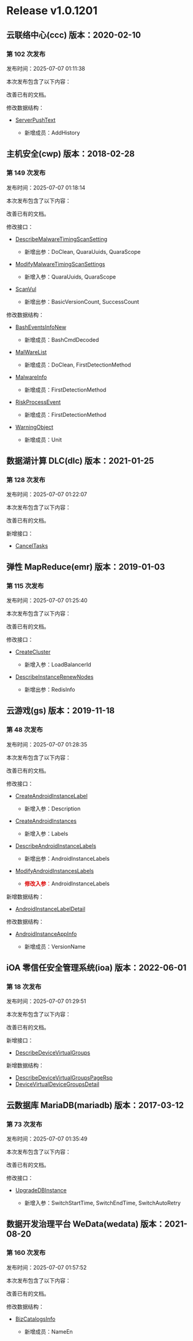# Release v1.0.1201

## 云联络中心(ccc) 版本：2020-02-10

### 第 102 次发布

发布时间：2025-07-07 01:11:38

本次发布包含了以下内容：

改善已有的文档。

修改数据结构：

* [ServerPushText](https://cloud.tencent.com/document/api/679/47715#ServerPushText)

	* 新增成员：AddHistory




## 主机安全(cwp) 版本：2018-02-28

### 第 149 次发布

发布时间：2025-07-07 01:18:14

本次发布包含了以下内容：

改善已有的文档。

修改接口：

* [DescribeMalwareTimingScanSetting](https://cloud.tencent.com/document/api/296/58240)

	* 新增出参：DoClean, QuaraUuids, QuaraScope

* [ModifyMalwareTimingScanSettings](https://cloud.tencent.com/document/api/296/52509)

	* 新增入参：QuaraUuids, QuaraScope

* [ScanVul](https://cloud.tencent.com/document/api/296/57375)

	* 新增出参：BasicVersionCount, SuccessCount


修改数据结构：

* [BashEventsInfoNew](https://cloud.tencent.com/document/api/296/19867#BashEventsInfoNew)

	* 新增成员：BashCmdDecoded

* [MalWareList](https://cloud.tencent.com/document/api/296/19867#MalWareList)

	* 新增成员：DoClean, FirstDetectionMethod

* [MalwareInfo](https://cloud.tencent.com/document/api/296/19867#MalwareInfo)

	* 新增成员：FirstDetectionMethod

* [RiskProcessEvent](https://cloud.tencent.com/document/api/296/19867#RiskProcessEvent)

	* 新增成员：FirstDetectionMethod

* [WarningObject](https://cloud.tencent.com/document/api/296/19867#WarningObject)

	* 新增成员：Unit




## 数据湖计算 DLC(dlc) 版本：2021-01-25

### 第 128 次发布

发布时间：2025-07-07 01:22:07

本次发布包含了以下内容：

改善已有的文档。

新增接口：

* [CancelTasks](https://cloud.tencent.com/document/api/1342/120822)



## 弹性 MapReduce(emr) 版本：2019-01-03

### 第 115 次发布

发布时间：2025-07-07 01:25:40

本次发布包含了以下内容：

改善已有的文档。

修改接口：

* [CreateCluster](https://cloud.tencent.com/document/api/589/83953)

	* 新增入参：LoadBalancerId

* [DescribeInstanceRenewNodes](https://cloud.tencent.com/document/api/589/53702)

	* 新增出参：RedisInfo




## 云游戏(gs) 版本：2019-11-18

### 第 48 次发布

发布时间：2025-07-07 01:28:35

本次发布包含了以下内容：

改善已有的文档。

修改接口：

* [CreateAndroidInstanceLabel](https://cloud.tencent.com/document/api/1162/117241)

	* 新增入参：Description

* [CreateAndroidInstances](https://cloud.tencent.com/document/api/1162/117265)

	* 新增入参：Labels

* [DescribeAndroidInstanceLabels](https://cloud.tencent.com/document/api/1162/117239)

	* 新增出参：AndroidInstanceLabels

* [ModifyAndroidInstancesLabels](https://cloud.tencent.com/document/api/1162/117238)

	* <font color="#dd0000">**修改入参**：</font>AndroidInstanceLabels


新增数据结构：

* [AndroidInstanceLabelDetail](https://cloud.tencent.com/document/api/1162/40743#AndroidInstanceLabelDetail)

修改数据结构：

* [AndroidInstanceAppInfo](https://cloud.tencent.com/document/api/1162/40743#AndroidInstanceAppInfo)

	* 新增成员：VersionName




## iOA 零信任安全管理系统(ioa) 版本：2022-06-01

### 第 18 次发布

发布时间：2025-07-07 01:29:51

本次发布包含了以下内容：

改善已有的文档。

新增接口：

* [DescribeDeviceVirtualGroups](https://cloud.tencent.com/document/api/1092/120823)

新增数据结构：

* [DescribeDeviceVirtualGroupsPageRsp](https://cloud.tencent.com/document/api/1092/102488#DescribeDeviceVirtualGroupsPageRsp)
* [DeviceVirtualDeviceGroupsDetail](https://cloud.tencent.com/document/api/1092/102488#DeviceVirtualDeviceGroupsDetail)



## 云数据库 MariaDB(mariadb) 版本：2017-03-12

### 第 73 次发布

发布时间：2025-07-07 01:35:49

本次发布包含了以下内容：

改善已有的文档。

修改接口：

* [UpgradeDBInstance](https://cloud.tencent.com/document/api/237/16189)

	* 新增入参：SwitchStartTime, SwitchEndTime, SwitchAutoRetry




## 数据开发治理平台 WeData(wedata) 版本：2021-08-20

### 第 160 次发布

发布时间：2025-07-07 01:57:52

本次发布包含了以下内容：

改善已有的文档。

修改数据结构：

* [BizCatalogsInfo](https://cloud.tencent.com/document/api/1267/76336#BizCatalogsInfo)

	* 新增成员：NameEn




